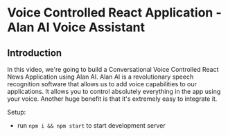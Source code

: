 # Voice Controlled React Application - Alan AI Voice Assistant

## Introduction

In this video, we're going to build a Conversational Voice Controlled React News Application using Alan AI. Alan AI is a revolutionary speech recognition software that allows us to add voice capabilities to our applications. It allows you to control absolutely everything in the app using your voice. Another huge benefit is that it's extremely easy to integrate it. 

Setup:
- run ```npm i && npm start``` to start development server
